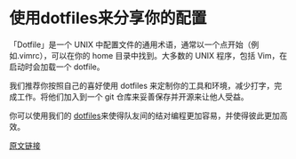 # 使用dotfiles来分享你的配置

「Dotfile」是一个 UNIX 中配置文件的通用术语，通常以一个点开始（例如.vimrc），可以在你的 home 目录中找到。大多数的 UNIX 程序，包括 Vim，在启动时会加载一个 dotfile。

我们推荐你按照自己的喜好使用 dotfiles 来定制你的工具和环境，减少打字，完成工作。将他们加入到一个 git 仓库来妥善保存并开源来让他人受益。

你可以使用我们的 [dotfiles](https://github.com/thoughtbot/dotfiles)来使得队友间的结对编程更加容易，并使得彼此更加高效。

[原文链接](https://thoughtbot.com/playbook/laptop-setup/share-configuration-with-dotfiles)
